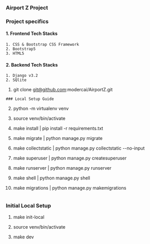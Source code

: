 ### Airport Z Project

### Project specifics
#### 1. Frontend Tech Stacks 

```- Django
1. CSS & Bootstrap CSS Framework
2. Bootstrap5
3. HTML5
```
#### 2. Backend Tech Stacks
```
1. Django v3.2
2. SQlite

```
1. git clone git@github.com:modercai/AirportZ.git
```
### Local Setup Guide
```
2.  python -m virtualenv venv

3.  source venv/bin/activate

4.  make install | pip install -r requirements.txt

5.  make migrate | python manage.py migrate

6.  make collectstatic | python manage.py collectstatic --no-input

7.  make superuser | python manage.py createsuperuser

8.  make runserver | python manage.py runserver

9.  make shell | python manage.py shell

10. make migrations | python manage.py makemigrations
```

```
### Initial Local Setup
1. make init-local

2. source venv/bin/activate

3. make dev
```